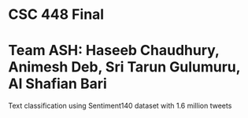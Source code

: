 # CSC 448 Final

# Team ASH: Haseeb Chaudhury, Animesh Deb, Sri Tarun Gulumuru, Al Shafian Bari 


Text classification using  Sentiment140 dataset with 1.6 million tweets
